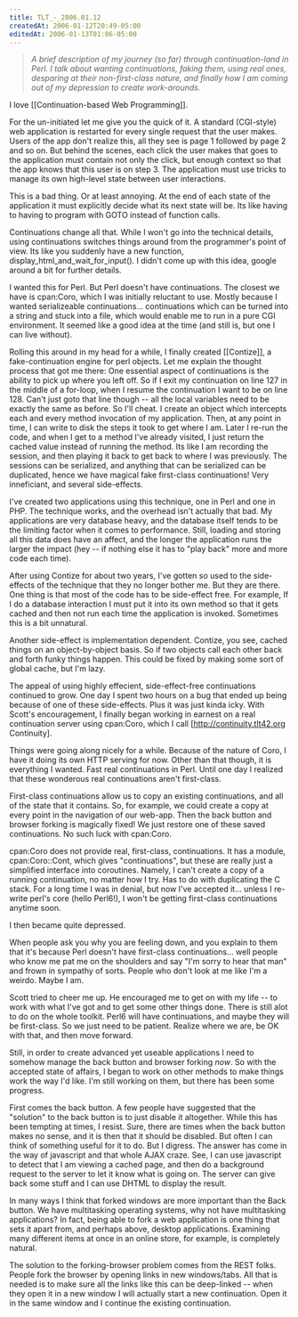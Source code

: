```yaml
---
title: TLT_-_2006.01.12
createdAt: 2006-01-12T20:49-05:00
editedAt: 2006-01-13T01:06-05:00
---
```


<blockquote><i>A brief description of my journey (so far) through continuation-land in Perl. I talk about wanting continuations, faking them, using real ones, desparing at their non-first-class nature, and finally how I am coming out of my depression to create work-arounds.</i></blockquote>

I love [[Continuation-based Web Programming]].

For the un-initiated let me give you the quick of it. A standard (CGI-style) web application is restarted for every single request that the user makes. Users of the app don't realize this, all they see is page 1 followed by page 2 and so on. But behind the scenes, each click the user makes that goes to the application must contain not only the click, but enough context so that the app knows that this user is on step 3. The application must use tricks to manage its own high-level state between user interactions.

This is a bad thing. Or at least annoying. At the end of each state of the application it must explicitly decide what its next state will be. Its like having to having to program with GOTO instead of function calls.

Continuations change all that. While I won't go into the technical details, using continuations switches things around from the programmer's point of view. Its like you suddenly have a new function, display_html_and_wait_for_input(). I didn't come up with this idea, google around a bit for further details.

I wanted this for Perl. But Perl doesn't have continuations. The closest we have is cpan:Coro, which I was initially reluctant to use. Mostly because I wanted serializeable continuations... continuations which can be turned into a string and stuck into a file, which would enable me to run in a pure CGI environment. It seemed like a good idea at the time (and still is, but one I can live without).

Rolling this around in my head for a while, I finally created [[Contize]], a fake-continuation engine for perl objects. Let me explain the thought process that got me there: One essential aspect of continuations is the ability to pick up where you left off. So if I exit my continuation on line 127 in the middle of a for-loop, when I resume the continuation I want to be on line 128. Can't just goto that line though -- all the local variables need to be exactly the same as before. So I'll cheat. I create an object which intercepts each and every method invocation of my application. Then, at any point in time, I can write to disk the steps it took to get where I am. Later I re-run the code, and when I get to a method I've already visited, I just return the cached value instead of running the method. Its like I am recording the session, and then playing it back to get back to where I was previously. The sessions can be serialized, and anything that can be serialized can be duplicated, hence we have magical fake first-class continuations! Very inneficiant, and several side-effects.

I've created two applications using this technique, one in Perl and one in PHP. The technique works, and the overhead isn't actually that bad. My applications are very database heavy, and the database itself tends to be the limiting factor when it comes to performance. Still, loading and storing all this data does have an affect, and the longer the application runs the larger the impact (hey -- if nothing else it has to "play back" more and more code each time).

After using Contize for about two years, I've gotten so used to the side-effects of the technique that they no longer bother me. But they are there. One thing is that most of the code has to be side-effect free. For example, If I do a database interaction I must put it into its own method so that it gets cached and then not run each time the application is invoked. Sometimes this is a bit unnatural.

Another side-effect is implementation dependent. Contize, you see, cached things on an object-by-object basis. So if two objects call each other back and forth funky things happen. This could be fixed by making some sort of global cache, but I'm lazy.

The appeal of using highly effecient, side-effect-free continuations continued to grow. One day I spent two hours on a bug that ended up being because of one of these side-effects. Plus it was just kinda icky. With Scott's encouragement, I finally began working in earnest on a real continuation server using cpan:Coro, which I call [http://continuity.tlt42.org Continuity].

Things were going along nicely for a while. Because of the nature of Coro, I have it doing its own HTTP serving for now. Other than that though, it is everything I wanted. Fast real continuations in Perl. Until one day I realized that these wonderous real continuations aren't first-class.

First-class continuations allow us to copy an existing continuations, and all of the state that it contains. So, for example, we could create a copy at every point in the navigation of our web-app. Then the back button and browser forking is magically fixed! We just restore one of these saved continuations. No such luck with cpan:Coro.

cpan:Coro does not provide real, first-class, continuations. It has a module, cpan:Coro::Cont, which gives "continuations", but these are really just a simplified interface into coroutines. Namely, I can't create a copy of a running continuation, no matter how I try. Has to do with duplicating the C stack. For a long time I was in denial, but now I've accepted it... unless I re-write perl's core (hello Perl6!), I won't be getting first-class continuations anytime soon.

I then became quite depressed.

When people ask you why you are feeling down, and you explain to them that it's because Perl doesn't have first-class continuations... well people who know me pat me on the shoulders and say "I'm sorry to hear that man" and frown  in sympathy of sorts. People who don't look at me like I'm a weirdo. Maybe I am.

Scott tried to cheer me up. He encouraged me to get on with my life -- to work with what I've got and to get some other things done. There is still alot to do on the whole toolkit. Perl6 will have continuations, and maybe they will be first-class. So we just need to be patient. Realize where we are, be OK with that, and then move forward.

Still, in order to create advanced yet useable applications I need to somehow manage the back button and browser forking <i>now</i>. So with the accepted state of affairs, I began to work on other methods to make things work the way I'd like. I'm still working on them, but there has been some progress.

First comes the back button. A few people have suggested that the "solution" to the back button is to just disable it altogether. While this has been tempting at times, I resist. Sure, there are times when the back button makes no sense, and it is then that it should be disabled. But often I can think of something useful for it to do. But I digress. The answer has come in the way of javascript and that whole AJAX craze. See, I can use javascript to detect that I am viewing a cached page, and then do a background request to the server to let it know what is going on. The server can give back some stuff and I can use DHTML to display the result.

In many ways I think that forked windows are more important than the Back button. We have multitasking operating systems, why not have multitasking applications? In fact, being able to fork a web application is one thing that sets it apart from, and perhaps above, desktop applications. Examining many different items at once in an online store, for example, is completely natural.

The solution to the forking-browser problem comes from the REST folks. People fork the browser by opening links in new windows/tabs. All that is needed is to make sure all the links like this can be deep-linked -- when they open it in a new window I will actually start a new continuation. Open it in the same window and I continue the existing continuation.

